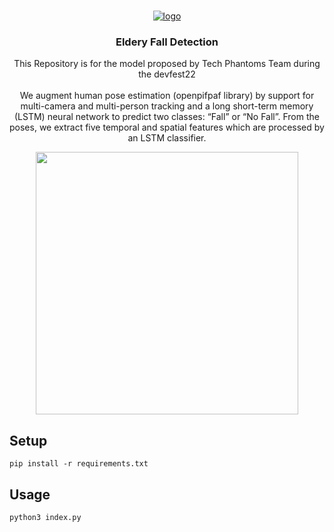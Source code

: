 <!-- PROJECT LOGO -->
<br />
<p align="center">
<a href="https://imgbb.com/"><img src="https://i.ibb.co/5GN9Ctj/logo.png" alt="logo" border="0"></a>
<h3 align="center">Eldery Fall Detection</h3>

  <p align="center">
This Repository is for the model proposed by Tech Phantoms Team during the devfest22
    <br />
    <br />
We augment human pose estimation
(openpifpaf library) by support for multi-camera and multi-person tracking and a long short-term memory (LSTM)
neural network to predict two classes: “Fall” or “No Fall”. From the poses, we extract five temporal and spatial
features which are processed by an LSTM classifier.
<p align="center">
<img src="examples/savio demo.gif" width="420" />
</p>

## Setup

```shell script
pip install -r requirements.txt
```

## Usage
```shell script
python3 index.py
```

